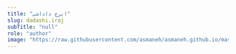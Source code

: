 ```yaml
--- 
title: "ایرج داداشی" 
slug: dadashi.iraj 
subTitle: "null" 
role: "author" 
image: "https://raw.githubusercontent.com/asmaneh/asmaneh.github.io/master/assets/img/authors/dadashi.iraj.jpg" 
--- 
```

